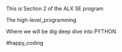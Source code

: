 This is Section 2 of the ALX SE program

The high-level_programming

Where we will be dig deep dive into PYTHON

#happy_coding
